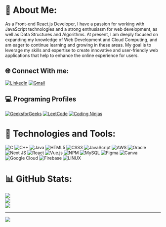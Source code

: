 # 👋 About Me:
As a Front-end React.js Developer, I have a passion for working with JavaScript technologies and a strong enthusiasm for web development, as well as Data Structures and Algorithms. At present, I am deeply focused on expanding my knowledge of Web Development and Cloud Computing, and am eager to continue learning and growing in these areas. My goal is to leverage my skills and expertise to create innovative and user-friendly web applications that help to enhance the online experience for users.


## 🌐 Connect With me:
[![LinkedIn](https://img.shields.io/badge/LinkedIn-%230077B5.svg?logo=linkedin&logoColor=white)](https://linkedin.com/in/linkedin.com/in/parth-ratra-2476491ba) 
[![Gmail](https://img.shields.io/badge/-Gmail-EA4335?logo=gmail&logoColor=white)](mailto:ratraparth59@gmail.com)

## 💻 Programing Profiles

[![GeeksforGeeks](https://img.shields.io/badge/GeeksforGeeks-%23008000.svg?logo=geeksforgeeks&logoColor=white)](https://auth.geeksforgeeks.org/user/ratraparth59/practice)
[![LeetCode](https://img.shields.io/badge/LeetCode-%23FFB000.svg?logo=leetcode&logoColor=white)](https://leetcode.com/ratraparth59/)
[![Coding Ninjas](https://img.shields.io/badge/Coding_Studio-%23FFA500.svg?logo=coding-ninjas&logoColor=orange&black&color=white)](https://www.codingninjas.com/codestudio/profile/Parth_35f5)








# 🔧 Technologies and Tools:
![C](https://img.shields.io/badge/c-%2300599C.svg?style=plastic&logo=c&logoColor=white) ![C++](https://img.shields.io/badge/c++-%2300599C.svg?style=plastic&logo=c%2B%2B&logoColor=white)
![Java](https://img.shields.io/badge/java-%23ED8B00.svg?style=plastic&logo=java&logoColor=white) ![HTML5](https://img.shields.io/badge/html5-%23E34F26.svg?style=plastic&logo=html5&logoColor=white) ![CSS3](https://img.shields.io/badge/css3-%231572B6.svg?style=plastic&logo=css3&logoColor=white) ![JavaScript](https://img.shields.io/badge/javascript-%23323330.svg?style=plastic&logo=javascript&logoColor=%23F7DF1E) ![AWS](https://img.shields.io/badge/AWS-%23FF9900.svg?style=plastic&logo=amazon-aws&logoColor=white) ![Oracle](https://img.shields.io/badge/Oracle-F80000?style=plastic&logo=oracle&logoColor=white) ![Next JS](https://img.shields.io/badge/Next-black?style=plastic&logo=next.js&logoColor=white) ![React](https://img.shields.io/badge/react-%2320232a.svg?style=plastic&logo=react&logoColor=%2361DAFB) ![Vue.js](https://img.shields.io/badge/vuejs-%2335495e.svg?style=plastic&logo=vuedotjs&logoColor=%234FC08D) ![NPM](https://img.shields.io/badge/NPM-%23000000.svg?style=plastic&logo=npm&logoColor=white) ![MySQL](https://img.shields.io/badge/mysql-%2300f.svg?style=plastic&logo=mysql&logoColor=white) 	![Figma](https://img.shields.io/badge/figma-%23F24E1E.svg?style=plastic&logo=figma&logoColor=white) ![Canva](https://img.shields.io/badge/Canva-%2300C4CC.svg?style=plastic&logo=Canva&logoColor=white) ![Google Cloud](https://img.shields.io/badge/Google%20Cloud-%234285F4.svg?style=plastic&logo=google-cloud&logoColor=white) ![Firebase](https://img.shields.io/badge/firebase-%23039BE5.svg?style=plastic&logo=firebase) ![LINUX](https://img.shields.io/badge/Linux-FCC624?style=plastic&logo=linux&logoColor=black)
# 📊 GitHub Stats:
![](https://github-readme-stats.vercel.app/api?username=ParthRatra&theme=radical&hide_border=false&include_all_commits=true&count_private=false)<br/>
![](https://github-readme-streak-stats.herokuapp.com/?user=ParthRatra&theme=radical&hide_border=false)<br/>
![](https://github-readme-stats.vercel.app/api/top-langs/?username=ParthRatra&theme=radical&hide_border=false&include_all_commits=true&count_private=false&layout=compact)

---
[![](https://visitcount.itsvg.in/api?id=ParthRatra&icon=5&color=11)](https://visitcount.itsvg.in)

<!-- Proudly created with GPRM ( https://gprm.itsvg.in ) -->

